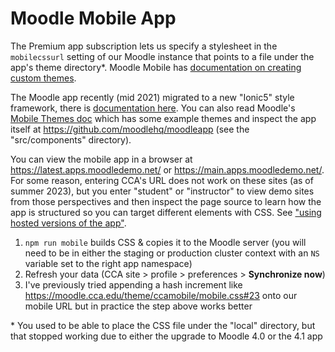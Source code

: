 # Moodle Mobile App

The Premium app subscription lets us specify a stylesheet in the `mobilecssurl` setting of our Moodle instance that points to a file under the app's theme directory\*. Moodle Mobile has [documentation on creating custom themes](https://moodledev.io/general/app/customisation/remote-themes).

The Moodle app recently (mid 2021) migrated to a new "Ionic5" style framework, there is [documentation here](https://docs.moodle.org/dev/Ionic5_style_migration_guide). You can also read Moodle's [Mobile Themes doc](https://docs.moodle.org/dev/Moodle_Mobile_Themes) which has some example themes and inspect the app itself at https://github.com/moodlehq/moodleapp (see the "src/components" directory).

You can view the mobile app in a browser at https://latest.apps.moodledemo.net/ or https://main.apps.moodledemo.net/. For some reason, entering CCA's URL does not work on these sites (as of summer 2023), but you enter "student" or "instructor" to view demo sites from those perspectives and then inspect the page source to learn how the app is structured so you can target different elements with CSS. See ["using hosted versions of the app"](https://moodledev.io/general/app/development/setup/app-in-browser#using-the-hosted-versions-of-the-app).

1. `npm run mobile` builds CSS & copies it to the Moodle server (you will need to be in either the staging or production cluster context with an `NS` variable set to the right app namespace)
2. Refresh your data (CCA site > profile > preferences > **Synchronize now**)
3. I've previously tried appending a hash increment like https://moodle.cca.edu/theme/ccamobile/mobile.css#23 onto our mobile URL but in practice the step above works better

\* You used to be able to place the CSS file under the "local" directory, but that stopped working due to either the upgrade to Moodle 4.0 or the 4.1 app
